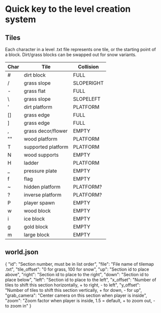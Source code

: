 # Quick key to the level creation system

## Tiles
Each character in a level .txt file represents one tile, or the starting point of a block.
Dirt/grass blocks can be swapped out for snow variants.

| Char | Tile       		| Collision |
|------|--------------------|-----------|
| #    | dirt block 		| FULL      |
| /    | grass slope		| SLOPERIGHT|
| -    | grass flat     	| FULL      |
| \    | grass slope		| SLOPELEFT |
| '    | dirt platform  	| PLATFORM  |
| []   | grass edge     	| FULL      |
| ]    | grass edge     	| FULL      |
| ,    | grass decor/flower | EMPTY     |
| ""   | wood platform  	| PLATFORM  |
| T    | supported platform | PLATFORM  |
| N    | wood supports 		| EMPTY  	|
| H    | ladder 			| PLATFORM  |
| _    | pressure plate 	| EMPTY  	|
| f    | flag 				| EMPTY  	|
| ~    | hidden platform  	| PLATFORM? |
| ?    | inverse platform  	| PLATFORM? |
| P    | player spawn  		| EMPTY 	|
| w    | wood block  		| EMPTY 	|
| i    | ice block  		| EMPTY 	|
| g    | gold block  		| EMPTY 	|
| m    | large block  		| EMPTY 	|

## world.json
{
	"id": "Section number, must be in list order",
	"file": "File name of tilemap .txt",
	"tile_offset": "0 for grass, 100 for snow",
	"up": "Section id to place above",
	"right": "Section id to place to the right",
	"down": "Section id to place below",
	"left": "Section id to place to the left",
	"x_offset": "Number of tiles to shift this section horizontally, + to right, - to left",
	"y_offset": "Number of tiles to shift this section vertically, + for down, - for up",
	"grab_camera": "Center camera on this section when player is inside",
	"zoom": "Zoom factor when player is inside, 1.5 = default, + to zoom out, - to zoom in"
}


